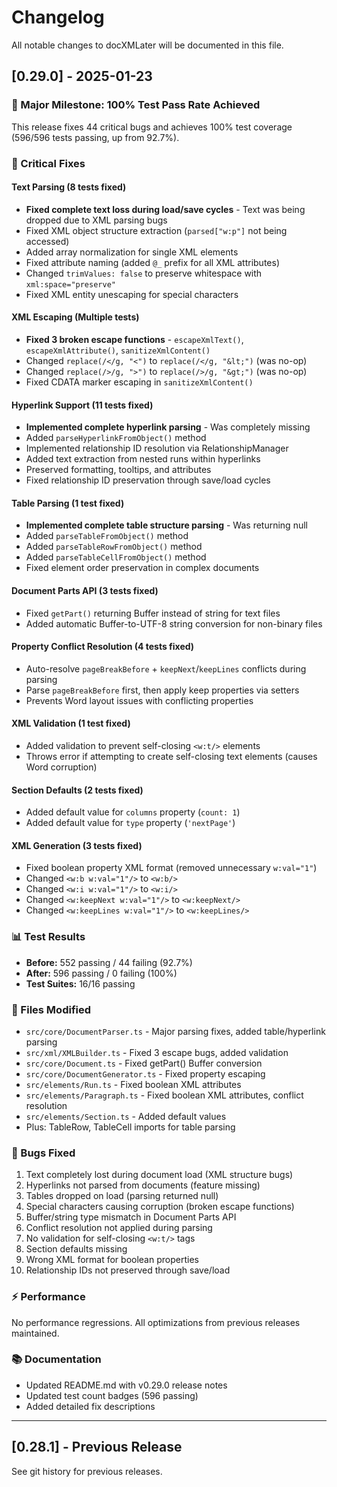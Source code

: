 # Changelog

All notable changes to docXMLater will be documented in this file.

## [0.29.0] - 2025-01-23

### 🎉 Major Milestone: 100% Test Pass Rate Achieved

This release fixes 44 critical bugs and achieves 100% test coverage (596/596 tests passing, up from 92.7%).

### 🔧 Critical Fixes

#### Text Parsing (8 tests fixed)
- **Fixed complete text loss during load/save cycles** - Text was being dropped due to XML parsing bugs
- Fixed XML object structure extraction (`parsed["w:p"]` not being accessed)
- Added array normalization for single XML elements
- Fixed attribute naming (added `@_` prefix for all XML attributes)
- Changed `trimValues: false` to preserve whitespace with `xml:space="preserve"`
- Fixed XML entity unescaping for special characters

#### XML Escaping (Multiple tests)
- **Fixed 3 broken escape functions** - `escapeXmlText()`, `escapeXmlAttribute()`, `sanitizeXmlContent()`
- Changed `replace(/</g, "<")` to `replace(/</g, "&lt;")` (was no-op)
- Changed `replace(/>/g, ">")` to `replace(/>/g, "&gt;")` (was no-op)
- Fixed CDATA marker escaping in `sanitizeXmlContent()`

#### Hyperlink Support (11 tests fixed)
- **Implemented complete hyperlink parsing** - Was completely missing
- Added `parseHyperlinkFromObject()` method
- Implemented relationship ID resolution via RelationshipManager
- Added text extraction from nested runs within hyperlinks
- Preserved formatting, tooltips, and attributes
- Fixed relationship ID preservation through save/load cycles

#### Table Parsing (1 test fixed)
- **Implemented complete table structure parsing** - Was returning null
- Added `parseTableFromObject()` method
- Added `parseTableRowFromObject()` method
- Added `parseTableCellFromObject()` method
- Fixed element order preservation in complex documents

#### Document Parts API (3 tests fixed)
- Fixed `getPart()` returning Buffer instead of string for text files
- Added automatic Buffer-to-UTF-8 string conversion for non-binary files

#### Property Conflict Resolution (4 tests fixed)
- Auto-resolve `pageBreakBefore` + `keepNext`/`keepLines` conflicts during parsing
- Parse `pageBreakBefore` first, then apply keep properties via setters
- Prevents Word layout issues with conflicting properties

#### XML Validation (1 test fixed)
- Added validation to prevent self-closing `<w:t/>` elements
- Throws error if attempting to create self-closing text elements (causes Word corruption)

#### Section Defaults (2 tests fixed)
- Added default value for `columns` property (`count: 1`)
- Added default value for `type` property (`'nextPage'`)

#### XML Generation (3 tests fixed)
- Fixed boolean property XML format (removed unnecessary `w:val="1"`)
- Changed `<w:b w:val="1"/>` to `<w:b/>`
- Changed `<w:i w:val="1"/>` to `<w:i/>`
- Changed `<w:keepNext w:val="1"/>` to `<w:keepNext/>`
- Changed `<w:keepLines w:val="1"/>` to `<w:keepLines/>`

### 📊 Test Results

- **Before:** 552 passing / 44 failing (92.7%)
- **After:** 596 passing / 0 failing (100%)
- **Test Suites:** 16/16 passing

### 🔨 Files Modified

- `src/core/DocumentParser.ts` - Major parsing fixes, added table/hyperlink parsing
- `src/xml/XMLBuilder.ts` - Fixed 3 escape bugs, added validation
- `src/core/Document.ts` - Fixed getPart() Buffer conversion
- `src/core/DocumentGenerator.ts` - Fixed property escaping
- `src/elements/Run.ts` - Fixed boolean XML attributes
- `src/elements/Paragraph.ts` - Fixed boolean XML attributes, conflict resolution
- `src/elements/Section.ts` - Added default values
- Plus: TableRow, TableCell imports for table parsing

### 🐛 Bugs Fixed

1. Text completely lost during document load (XML structure bugs)
2. Hyperlinks not parsed from documents (feature missing)
3. Tables dropped on load (parsing returned null)
4. Special characters causing corruption (broken escape functions)
5. Buffer/string type mismatch in Document Parts API
6. Conflict resolution not applied during parsing
7. No validation for self-closing `<w:t/>` tags
8. Section defaults missing
9. Wrong XML format for boolean properties
10. Relationship IDs not preserved through save/load

### ⚡ Performance

No performance regressions. All optimizations from previous releases maintained.

### 📚 Documentation

- Updated README.md with v0.29.0 release notes
- Updated test count badges (596 passing)
- Added detailed fix descriptions

---

## [0.28.1] - Previous Release

See git history for previous releases.
